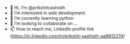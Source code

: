 - 👋 Hi, I’m @prikshitvashisth 
- 👀 I’m interested in web development   
- 🌱 I’m currently learning python  
- 💞️ I’m looking to collaborate on ...
- 📫 How to reach me, LinkedIn profile link (https://in.linkedin.com/in/prikshit-vashisth-aa9812274) 

 
<!---
prikshitvashisth/prikshitvashisth is a ✨ special ✨ repository because its `README.md` (this file) appears on your GitHub profile.
You can click the Preview link to take a look at your changes.
--->
